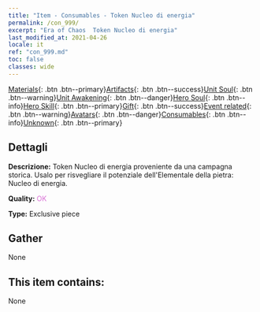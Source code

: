 ```yaml
---
title: "Item - Consumables - Token Nucleo di energia"
permalink: /con_999/
excerpt: "Era of Chaos  Token Nucleo di energia"
last_modified_at: 2021-04-26
locale: it
ref: "con_999.md"
toc: false
classes: wide
---
```

 [Materials](/ItemsIT/){: .btn .btn--primary}[Artifacts](/ItemsIT/Artifacts/){: .btn .btn--success}[Unit Soul](/ItemsIT/UnitSoul/){: .btn .btn--warning}[Unit Awakening](/ItemsIT/UnitAwakening/){: .btn .btn--danger}[Hero Soul](/ItemsIT/HeroSoul/){: .btn .btn--info}[Hero Skill](/ItemsIT/HeroSkill/){: .btn .btn--primary}[Gift](/ItemsIT/Gift/){: .btn .btn--success}[Event related](/ItemsIT/Events/){: .btn .btn--warning}[Avatars](/ItemsIT/Avatars/){: .btn .btn--danger}[Consumables](/ItemsIT/Consumables/){: .btn .btn--info}[Unknown](/ItemsIT/Unknown/){: .btn .btn--primary}

## Dettagli
 **Descrizione:** Token Nucleo di energia proveniente da una campagna storica. Usalo per risvegliare il potenziale dell'Elementale della pietra: Nucleo di energia.

 **Quality:** <span style="color: #DA70D6">OK</span>

 **Type:** Exclusive piece

## Gather

  None

## This item contains:

  None

